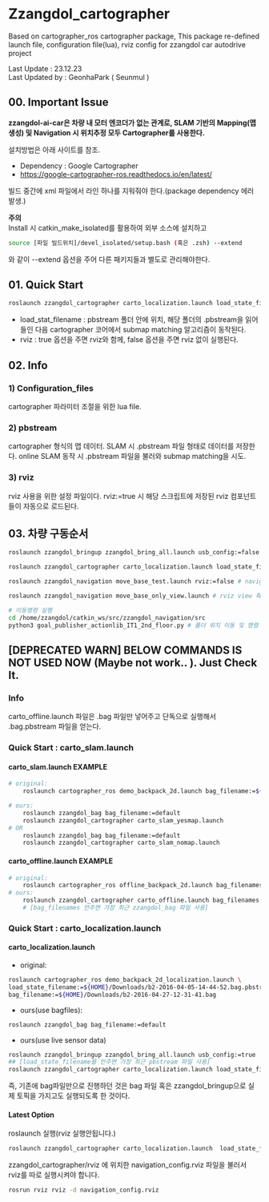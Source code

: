 # Zzangdol_cartographer

Based on cartographer_ros cartographer package,
This package re-defined launch file, configuration file(lua), rviz config
for zzangdol car autodrive project

Last Update : 23.12.23  
Last Updated by : GeonhaPark ( Seunmul )

## 00. Important Issue

**zzangdol-ai-car은 차량 내 모터 엔코더가 없는 관계로, SLAM 기반의 Mapping(맵 생성) 및 Navigation 시 위치추정 모두 Cartographer를 사용한다.**

설치방법은 아래 사이트를 참조.
- Dependency : Google Cartographer
- https://google-cartographer-ros.readthedocs.io/en/latest/

빌드 중간에 xml 파일에서 라인 하나를 지워줘야 한다.(package dependency 에러 발생.)

**주의**   
Install 시 catkin_make_isolated를 활용하여 외부 소스에 설치하고   
``` bash
source [파일 빌드위치]/devel_isolated/setup.bash (혹은 .zsh) --extend
```
와 같이 --extend 옵션을 주어 다른 패키지들과 별도로 관리해야한다.


## 01. Quick Start

```bash
roslaunch zzangdol_cartographer carto_localization.launch load_state_filename:=2F_bag_2round_ver2 rviz:=false
```

- load_stat_filename : pbstream 폴더 안에 위치, 해당 폴더의 .pbstream을 읽어 들인 다음 cartographer 코어에서 submap matching 알고리즘이 동작된다.
- rviz : true 옵션을 주면 rviz와 함께, false 옵션을 주면 rviz 없이 실행된다.

## 02. Info

### 1) Configuration_files

cartographer 파라미터 조절을 위한 lua file.

### 2) pbstream

cartographer 형식의 맵 데이터. SLAM 시 .pbstream 파일 형태로 데이터를 저장한다. online SLAM 동작 시 .pbstream 파일을 불러와 submap matching을 시도.

### 3) rviz

rviz 사용을 위한 설정 파일이다. rviz:=true 시 해당 스크립트에 저장된 rviz 컴포넌트들이 자동으로 로드된다.

## 03. 차량 구동순서
```bash
roslaunch zzangdol_bringup zzangdol_bring_all.launch usb_config:=false # 시스템 브링업

roslaunch zzangdol_cartographer carto_localization.launch load_state_filename:=2F_bag_2round_ver2 rviz:=false # (현재 단계) 위치추정 노드 실행

roslaunch zzangdol_navigation move_base_test.launch rviz:=false # navigation stack 실행

roslaunch zzangdol_navigation move_base_only_view.launch # rviz view 확인

# 이동명령 실행
cd /home/zzangdol/catkin_ws/src/zzangdol_navigation/src
python3 goal_publisher_actionlib_IT1_2nd_floor.py # 폴더 위치 이동 및 명령 스크립트 실행
```

## [DEPRECATED WARN] BELOW COMMANDS IS NOT USED NOW (Maybe not work.. ). Just Check It.

### Info

carto_offline.launch 파일은 .bag 파일만 넣어주고 단독으로 실행해서 .bag.pbstream 파일을 얻는다.

### Quick Start : carto_slam.launch

#### carto_slam.launch EXAMPLE

```bash
# original:
    roslaunch cartographer_ros demo_backpack_2d.launch bag_filename:=${HOME}/Downloads/cartographer_paper_deutsches_museum.bag

# ours:
    roslaunch zzangdol_bag bag_filename:=default
    roslaunch zzangdol_cartographer carto_slam_yesmap.launch
# OR
    roslaunch zzangdol_bag bag_filename:=default
    roslaunch zzangdol_cartographer carto_slam_nomap.launch
```

#### carto_offline.launch EXAMPLE

```bash
# original:
    roslaunch cartographer_ros offline_backpack_2d.launch bag_filenames:=${HOME}/Downloads/b2-2016-04-05-14-44-52.bag
# ours:
    roslaunch zzangdol_cartographer carto_offline.launch bag_filenames:=bag_filename
    # [bag_filenames 안주면 가장 최근 zzangdol_bag 파일 사용]

```

### Quick Start : carto_localization.launch

#### carto_localization.launch

- original:

```bash
roslaunch cartographer_ros demo_backpack_2d_localization.launch \
load_state_filename:=${HOME}/Downloads/b2-2016-04-05-14-44-52.bag.pbstream \
bag_filename:=${HOME}/Downloads/b2-2016-04-27-12-31-41.bag
```

- ours(use bagfiles):

```bash
roslaunch zzangdol_bag bag_filename:=default
```

- ours(use live sensor data)

```bash
roslaunch zzangdol_bringup zzangdol_bring_all.launch usb_config:=true
## [load_state_filename를 안주면 가장 최근 pbstream 파일 사용]
roslaunch zzangdol_cartographer carto_localization.launch load_state_filename:=[bagpbstream_file_name]
```

즉, 기존에 bag파일만으로 진행하던 것은 bag 파일 혹은 zzangdol_bringup으로 실제 토픽을 가지고도 실행되도록 한 것이다.

#### Latest Option

roslaunch 실행(rviz 실행안됩니다.)

```bash
roslaunch zzangdol_cartographer carto_localization.launch  load_state_filename:=2F_bag_2round_ver2 rviz:=false
```

zzangdol_cartographer/rviz 에 위치한 navigation_config.rviz 파일을 불러서 rviz를 따로 실행시켜야 합니다.

```bash
rosrun rviz rviz -d navigation_config.rviz
```

